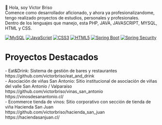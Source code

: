  👋 Hola, soy Victor Briso<br>Comence como desarrollador aficionado, y ahora ya profesionalizandome, tengo realizado proyectos de estudios, personales y profesionales.<br>Dentro de los 
 lenguajes que manejo, esta PHP, JAVA, JAVASCRIPT, MYSQL, HTML y CSS.

 <p dir="auto"><a target="_blank" rel="noopener noreferrer nofollow" href="https://camo.githubusercontent.com/539a184961e9ab46a914b3a57718cd52f9a122ffb33a0bcaaa92484add20ba72/68747470733a2f2f696d672e736869656c64732e696f2f7374617469632f76313f7374796c653d666f722d7468652d6261646765266d6573736167653d4d7953514c26636f6c6f723d343437394131266c6f676f3d4d7953514c266c6f676f436f6c6f723d464646464646266c6162656c3d"><img src="https://camo.githubusercontent.com/539a184961e9ab46a914b3a57718cd52f9a122ffb33a0bcaaa92484add20ba72/68747470733a2f2f696d672e736869656c64732e696f2f7374617469632f76313f7374796c653d666f722d7468652d6261646765266d6573736167653d4d7953514c26636f6c6f723d343437394131266c6f676f3d4d7953514c266c6f676f436f6c6f723d464646464646266c6162656c3d" alt="MySQL" data-canonical-src="https://img.shields.io/static/v1?style=for-the-badge&amp;message=MySQL&amp;color=4479A1&amp;logo=MySQL&amp;logoColor=FFFFFF&amp;label=" style="max-width: 100%;"></a>
<a target="_blank" rel="noopener noreferrer nofollow" href="https://camo.githubusercontent.com/3aaee8bf7885dcf0cea8a5647c4514b7d800b1a730d38bce7dadf6bff883378d/68747470733a2f2f696d672e736869656c64732e696f2f7374617469632f76313f7374796c653d666f722d7468652d6261646765266d6573736167653d4a61766153637269707426636f6c6f723d323232323232266c6f676f3d4a617661536372697074266c6f676f436f6c6f723d463744463145266c6162656c3d"><img src="https://camo.githubusercontent.com/3aaee8bf7885dcf0cea8a5647c4514b7d800b1a730d38bce7dadf6bff883378d/68747470733a2f2f696d672e736869656c64732e696f2f7374617469632f76313f7374796c653d666f722d7468652d6261646765266d6573736167653d4a61766153637269707426636f6c6f723d323232323232266c6f676f3d4a617661536372697074266c6f676f436f6c6f723d463744463145266c6162656c3d" alt="JavaScript" data-canonical-src="https://img.shields.io/static/v1?style=for-the-badge&amp;message=JavaScript&amp;color=222222&amp;logo=JavaScript&amp;logoColor=F7DF1E&amp;label=" style="max-width: 100%;"></a>
<a target="_blank" rel="noopener noreferrer nofollow" href="https://camo.githubusercontent.com/9fe0ddca8c80fd49703246ca3b9a894ddfdc9c1c80f6ab5de92bbe91471dbab8/68747470733a2f2f696d672e736869656c64732e696f2f7374617469632f76313f7374796c653d666f722d7468652d6261646765266d6573736167653d4353533326636f6c6f723d313537324236266c6f676f3d43535333266c6f676f436f6c6f723d464646464646266c6162656c3d"><img src="https://camo.githubusercontent.com/9fe0ddca8c80fd49703246ca3b9a894ddfdc9c1c80f6ab5de92bbe91471dbab8/68747470733a2f2f696d672e736869656c64732e696f2f7374617469632f76313f7374796c653d666f722d7468652d6261646765266d6573736167653d4353533326636f6c6f723d313537324236266c6f676f3d43535333266c6f676f436f6c6f723d464646464646266c6162656c3d" alt="CSS3" data-canonical-src="https://img.shields.io/static/v1?style=for-the-badge&amp;message=CSS3&amp;color=1572B6&amp;logo=CSS3&amp;logoColor=FFFFFF&amp;label=" style="max-width: 100%;"></a>
<a target="_blank" rel="noopener noreferrer nofollow" href="https://camo.githubusercontent.com/d2da7e7ec8424780720101d4853c64dffb81dc69dfdd25a0ce88cdb3848bbc6f/68747470733a2f2f696d672e736869656c64732e696f2f7374617469632f76313f7374796c653d666f722d7468652d6261646765266d6573736167653d48544d4c3526636f6c6f723d453334463236266c6f676f3d48544d4c35266c6f676f436f6c6f723d464646464646266c6162656c3d"><img src="https://camo.githubusercontent.com/d2da7e7ec8424780720101d4853c64dffb81dc69dfdd25a0ce88cdb3848bbc6f/68747470733a2f2f696d672e736869656c64732e696f2f7374617469632f76313f7374796c653d666f722d7468652d6261646765266d6573736167653d48544d4c3526636f6c6f723d453334463236266c6f676f3d48544d4c35266c6f676f436f6c6f723d464646464646266c6162656c3d" alt="HTML5" data-canonical-src="https://img.shields.io/static/v1?style=for-the-badge&amp;message=HTML5&amp;color=E34F26&amp;logo=HTML5&amp;logoColor=FFFFFF&amp;label=" style="max-width: 100%;"></a>
<a target="_blank" rel="noopener noreferrer nofollow" href="https://camo.githubusercontent.com/7d798ede2233b56431e6707226c348f5bc3d7a7151ca81db74717eed3f5b53f9/68747470733a2f2f696d672e736869656c64732e696f2f7374617469632f76313f7374796c653d666f722d7468652d6261646765266d6573736167653d537072696e672b426f6f7426636f6c6f723d364442333346266c6f676f3d537072696e672b426f6f74266c6f676f436f6c6f723d464646464646266c6162656c3d"><img src="https://camo.githubusercontent.com/7d798ede2233b56431e6707226c348f5bc3d7a7151ca81db74717eed3f5b53f9/68747470733a2f2f696d672e736869656c64732e696f2f7374617469632f76313f7374796c653d666f722d7468652d6261646765266d6573736167653d537072696e672b426f6f7426636f6c6f723d364442333346266c6f676f3d537072696e672b426f6f74266c6f676f436f6c6f723d464646464646266c6162656c3d" alt="Spring Boot" data-canonical-src="https://img.shields.io/static/v1?style=for-the-badge&amp;message=Spring+Boot&amp;color=6DB33F&amp;logo=Spring+Boot&amp;logoColor=FFFFFF&amp;label=" style="max-width: 100%;"></a>
<a target="_blank" rel="noopener noreferrer nofollow" href="https://camo.githubusercontent.com/45f7a61c5b08f6c9a9362c4261dc610c23ede4eeaaa2e5d354a48b58ba5d4eb7/68747470733a2f2f696d672e736869656c64732e696f2f7374617469632f76313f7374796c653d666f722d7468652d6261646765266d6573736167653d537072696e672b536563757269747926636f6c6f723d364442333346266c6f676f3d537072696e672b5365637572697479266c6f676f436f6c6f723d464646464646266c6162656c3d"><img src="https://camo.githubusercontent.com/45f7a61c5b08f6c9a9362c4261dc610c23ede4eeaaa2e5d354a48b58ba5d4eb7/68747470733a2f2f696d672e736869656c64732e696f2f7374617469632f76313f7374796c653d666f722d7468652d6261646765266d6573736167653d537072696e672b536563757269747926636f6c6f723d364442333346266c6f676f3d537072696e672b5365637572697479266c6f676f436f6c6f723d464646464646266c6162656c3d" alt="Spring Security" data-canonical-src="https://img.shields.io/static/v1?style=for-the-badge&amp;message=Spring+Security&amp;color=6DB33F&amp;logo=Spring+Security&amp;logoColor=FFFFFF&amp;label=" style="max-width: 100%;"></a></p>

<h1>Proyectos Destacados</h1> 
- Eat&Drink: Sistema de gestión de bares y restaurantes<br>
https://github.com/victorbriso/eat_and_drink
<br>
- Asociación de viñas San Antonio: Sitio institucional de asociación de viñas del valle San Antonio / Valparaíso<br>
https://github.com/victorbriso/vinas_san_antonio<br>
https://vinosdesanantonio.cl/<br>
- Ecommerce tienda de vinos: Sitio corporativo con sección de tienda de viña Hacienda San Juan<br>
https://github.com/victorbriso/hacienda_san_juan<br>
https://haciendasanjuan.cl/


<!---
victorbriso/victorbriso is a ✨ special ✨ repository because its `README.md` (this file) appears on your GitHub profile.
You can click the Preview link to take a look at your changes.
--->

